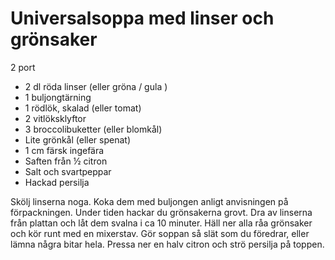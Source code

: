 # Universalsoppa med linser och grönsaker

2 port

 - 2 dl röda linser (eller gröna / gula )
 - 1 buljongtärning
 - 1 rödlök, skalad (eller tomat)
 - 2 vitlöksklyftor
 - 3 broccolibuketter (eller blomkål)
 - Lite grönkål (eller spenat)
 - 1 cm färsk ingefära
 - Saften från ½ citron
 - Salt och svartpeppar
 - Hackad persilja

Skölj linserna noga. Koka dem med buljongen anligt anvisningen på förpackningen. Under tiden hackar du grönsakerna grovt. Dra av linserna från plattan och låt dem svalna i ca 10 minuter. Häll ner alla råa grönsaker och kör runt med en mixerstav. Gör soppan så slät som du föredrar, eller lämna några bitar hela. Pressa ner en halv citron och strö persilja på toppen.
